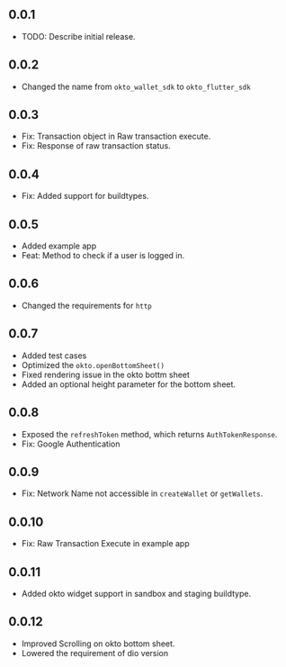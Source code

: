 ## 0.0.1

* TODO: Describe initial release.

## 0.0.2
- Changed the name from `okto_wallet_sdk` to `okto_flutter_sdk`

## 0.0.3
- Fix: Transaction object in Raw transaction execute.
- Fix: Response of raw transaction status.

## 0.0.4
- Fix: Added support for buildtypes.

## 0.0.5
- Added example app
- Feat: Method to check if a user is logged in.

## 0.0.6
- Changed the requirements for `http`

## 0.0.7
- Added test cases
- Optimized the `okto.openBottomSheet()`
- Fixed rendering issue in the okto bottm sheet
- Added an optional height parameter for the bottom sheet. 

## 0.0.8
- Exposed the `refreshToken` method, which returns `AuthTokenResponse`.
- Fix: Google Authentication

## 0.0.9
- Fix: Network Name not accessible in `createWallet` or `getWallets`.

## 0.0.10
- Fix: Raw Transaction Execute in example app

## 0.0.11
- Added okto widget support in sandbox and staging buildtype. 

## 0.0.12
- Improved Scrolling on okto bottom sheet.
- Lowered the requirement of dio version